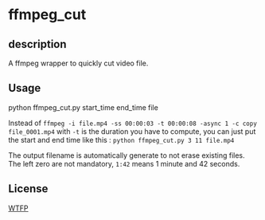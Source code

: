 # ffmpeg_cut

## description

A ffmpeg wrapper to quickly cut video file.


## Usage

python ffmpeg_cut.py start_time end_time file

Instead of `ffmpeg -i file.mp4 -ss 00:00:03 -t 00:00:08 -async 1 -c copy file_0001.mp4` with `-t` is the duration you have to compute, you can just put the start and end time like this :
`python ffmpeg_cut.py 3 11 file.mp4`

The output filename is automatically generate to not erase existing files.
The left zero are not mandatory, `1:42` means 1 minute and 42 seconds.

## License

[WTFP](LICENSE.txt)
